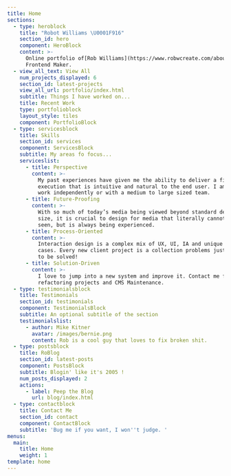 ```yaml
---
title: Home
sections:
  - type: heroblock
    title: "Robot Williams \U0001F916"
    section_id: hero
    component: HeroBlock
    content: >-
      Online portfolio of[Rob Williams](https://www.robwcreate.com/about/).
      Frontend Maker.
  - view_all_text: View All
    num_projects_displayed: 6
    section_id: latest-projects
    view_all_url: portfolio/index.html
    subtitle: Things I have worked on...
    title: Recent Work
    type: portfolioblock
    layout_style: tiles
    component: PortfolioBlock
  - type: servicesblock
    title: Skills
    section_id: services
    component: ServicesBlock
    subtitle: My areas fo focus...
    serviceslist:
      - title: Perspective
        content: >-
          My past experiences have given me the ability to deliver a final
          execution that is intuitive and natural to the end user. I am able to
          work independently or with a medium to large sized team.
      - title: Future-Proofing
        content: >-
          With so much of today’s media being viewed beyond standard device
          size, it is crucial to design for media that literally cannot not be
          seen, but is always being experienced.
      - title: Process-Oriented
        content: >-
          Interaction design is a complex mix of UX, UI, IA and unique use
          cases. Every new client project is a collection problems just waiting
          to be solved!
      - title: Solution-Driven
        content: >-
          I love to jump into a new system and improve it. Contact me for
          refactoring projects and CMS Maintenance.
  - type: testimonialsblock
    title: Testimonials
    section_id: testimonials
    component: TestimonialsBlock
    subtitle: An optional subtitle of the section
    testimonialslist:
      - author: Mike Kitner
        avatar: /images/bernie.png
        content: Rob is a cool guy that loves to fix broken shit.
  - type: postsblock
    title: RoBlog
    section_id: latest-posts
    component: PostsBlock
    subtitle: Blogin' like it's 2005 !
    num_posts_displayed: 2
    actions:
      - label: Peep the Blog
        url: blog/index.html
  - type: contactblock
    title: Contact Me
    section_id: contact
    component: ContactBlock
    subtitle: 'Bug me if you want, I won''t judge. '
menus:
  main:
    title: Home
    weight: 1
template: home
---
```

